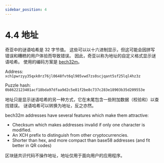 ```yaml
---
sidebar_position: 4
---
```


# 4.4 地址

奇亚中的谜语哈希是 32 字节值。 这些可以以十六进制显示，但这可能会因拼写错误和糟糕的用户体验而导致错误。 因此，奇亚以称为地址的自定义格式显示谜语哈希。 使用的编码方案是 [bech32m](https://github.com/bitcoin/bips/blob/master/bip-0350.mediawiki)。

Address: `xch1pwrzyy35qxk0rz76jl0648fvt6ql905vwd7zs0scjqant5sf25lql4hz3z`

Puzzle hash: `0b8622123401acf18bda97dfaa9d2c5e81f2be8c737c283e18903b35d209553e`

地址只是显示谜语哈希的另一种方式，它在末尾包含一些附加数据（校验和）以查找错误。 谜语哈希可以转换为地址，反之亦然。

bech32m addresses have several features which make them attractive:

- Checksum which makes addresses invalid if only one character is modified.
- An XCH prefix to distinguish from other cryptocurrencies.
- Shorter than hex, and more compact than base58 addresses (and fit better in QR codes)

区块链共识代码不操作地址，地址仅用于面向用户的应用程序。
